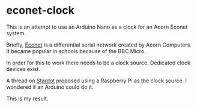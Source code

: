 # econet-clock

This is an attempt to use an Arduino Nano as a clock for an Acorn Econet
system.

Briefly, [Econet](https://en.wikipedia.org/wiki/Econet) is a differential
serial network created by Acorn Computers.  It became popular in schools
because of the BBC Micro.

In order for this to work there needs to be a clock source.  Dedicated
clock devices exist.

A thread on [Stardot](https://www.stardot.org.uk/forums/viewtopic.php?p=315974)
proposed using a Raspberry Pi as the clock source.  I wondered if an
Arduino could do it.

This is my result.
